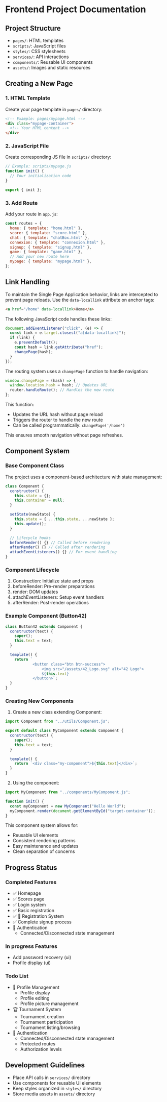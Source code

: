 # Frontend Project Documentation

## Project Structure

- `pages/`: HTML templates
- `scripts/`: JavaScript files
- `styles/`: CSS stylesheets
- `services/`: API interactions
- `components/`: Reusable UI components
- `assets/`: Images and static resources

## Creating a New Page

### 1. HTML Template

Create your page template in `pages/` directory:

```html
<!-- Example: pages/mypage.html -->
<div class="mypage-container">
  <!-- Your HTML content -->
</div>
```

### 2. JavaScript File

Create corresponding JS file in `scripts/` directory:

```javascript
// Example: scripts/mypage.js
function init() {
  // Your initialization code
}

export { init };
```

### 3. Add Route

Add your route in `app.js`:

```javascript
const routes = {
  home: { template: "home.html" },
  score: { template: "score.html" },
  chat: { template: "chatBox.html" },
  connexion: { template: "connexion.html" },
  signup: { template: "signup.html" },
  game: { template: "game.html" },
  // Add your new route here
  mypage: { template: "mypage.html" },
};
```

## Link Handling

To maintain the Single Page Application behavior, links are intercepted to prevent page reloads. Use the `data-locallink` attribute on anchor tags:

```html
<a href="/home" data-locallink>Home</a>
```

The following JavaScript code handles these links:

```javascript
document.addEventListener("click", (e) => {
  const link = e.target.closest("a[data-locallink]");
  if (link) {
    e.preventDefault();
    const hash = link.getAttribute("href");
    changePage(hash);
  }
});
```

The routing system uses a `changePage` function to handle navigation:

```javascript
window.changePage = (hash) => {
  window.location.hash = hash; // Updates URL
  router.handleRoute(); // Handles the new route
};
```

This function:

- Updates the URL hash without page reload
- Triggers the router to handle the new route
- Can be called programmatically: `changePage('/home')`

This ensures smooth navigation without page refreshes.

## Component System

### Base Component Class

The project uses a component-based architecture with state management:

```javascript
class Component {
  constructor() {
    this.state = {};
    this.container = null;
  }

  setState(newState) {
    this.state = { ...this.state, ...newState };
    this.update();
  }

  // Lifecycle hooks
  beforeRender() {} // Called before rendering
  afterRender() {} // Called after rendering
  attachEventListeners() {} // For event handling
}
```

### Component Lifecycle

1. Construction: Initialize state and props
2. beforeRender: Pre-render preparations
3. render: DOM updates
4. attachEventListeners: Setup event handlers
5. afterRender: Post-render operations

### Example Component (Button42)

```javascript
class Button42 extends Component {
  constructor(text) {
    super();
    this.text = text;
  }

  template() {
    return `
            <button class="btn btn-success">
                <img src="/assets/42_Logo.svg" alt="42 Logo">
                ${this.text}
            </button>`;
  }
}
```

### Creating New Components

1. Create a new class extending Component:

```javascript
import Component from "../utils/Component.js";

export default class MyComponent extends Component {
  constructor(text) {
    super();
    this.text = text;
  }

  template() {
    return `<div class="my-component">${this.text}</div>`;
  }
}
```

2. Using the component:

```javascript
import MyComponent from "../components/MyComponent.js";

function init() {
  const myComponent = new MyComponent("Hello World");
  myComponent.render(document.getElementById("target-container"));
}
```

This component system allows for:

- Reusable UI elements
- Consistent rendering patterns
- Easy maintenance and updates
- Clean separation of concerns

## Progress Status

### Completed Features

- ✅ Homepage
- ✅ Scores page
- ✅ Login system
- ✅ Basic registration
- ✅ 🔄 Registration System
- ✅ Complete signup process
- 🔐 Authentication
  - Connected/Disconnected state management

### In progress Features

- Add password recovery (ui)
- Profile display (ui)

### Todo List

- 👤 Profile Management
  - Profile display
  - Profile editing
  - Profile picture management
- 🏆 Tournament System
  - Tournament creation
  - Tournament participation
  - Tournament listing/browsing
- 🔐 Authentication
  - Connected/Disconnected state management
  - Protected routes
  - Authorization levels

## Development Guidelines

- Place API calls in `services/` directory
- Use components for reusable UI elements
- Keep styles organized in `styles/` directory
- Store media assets in `assets/` directory
